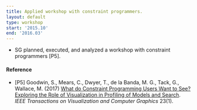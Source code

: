 ```yaml
---
title: Applied workshop with constraint programmers.
layout: default
type: workshop
start: '2015.10'
end: '2016.03'
---
```

 - SG planned, executed, and analyzed a workshop with constraint programmers [P5].

#### Reference
  - [P5] Goodwin, S., Mears, C., Dwyer, T., de la Banda, M. G., Tack, G., Wallace, M. (2017) [What do Constraint Programming Users Want to See? Exploring the Role of Visualization in Profiling of Models and Search]. _IEEE Transactions on Visualization and Computer Graphics_ 23(1).

[What do Constraint Programming Users Want to See? Exploring the Role of Visualization in Profiling of Models and Search]: http://ieeexplore.ieee.org/document/7536109/?anchor=citations "What do Constraint Programming Users Want to See? Exploring the Role of Visualization in Profiling of Models and Search"
